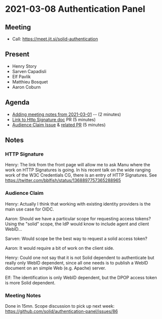 # 2021-03-08 Authentication Panel

## Meeting
 * Call: https://meet.jit.si/solid-authentication

## Present

* Henry Story
* Sarven Capadisli
* Elf Pavlik
* Matthieu Bosquet
* Aaron Coburn

## Agenda

* [Adding meeting notes from 2021-03-01](https://github.com/solid/authentication-panel/pull/134) -- (2 minutes)
*  [Link to Http Signature doc](https://github.com/solid/authentication-panel/pull/140) PR (5 minutes)
* [Audience Claim Issue](https://github.com/solid/authentication-panel/issues/135) & [related PR](https://github.com/solid/authentication-panel/pull/141) (5 minutes)

## Notes

### HTTP Signature

Henry: The link from the front page will allow me to ask Manu where the work on HTTP Signatures is going. In his recent talk on the wide ranging work of the W3C Credentials CG, there is an entry of HTTP Signatures. See  https://twitter.com/bblfish/status/1368897757365288965

### Audience Claim

Henry: Actually I think that working with existing identity providers is the main use case for OIDC.

Aaron: Should we have a particular scope for requesting access tokens? Using the "solid" scope, the IdP would know to include agent and client WebID...

Sarven: Would scope be the best way to request a solid access token?

Aaron: It would require a bit of work on the client side.

Henry: Could one not say that it is not Solid dependent to authenticate but really only WebID dependent, since all one needs is to publish a WebID document on an simple Web (e.g. Apache) server.

Elf: The identification is only WebID dependent, but the DPOP access token is more Solid dependent.

### Meeting Notes

Done in 15mn. Scope discussion to pick up next week: https://github.com/solid/authentication-panel/issues/86

